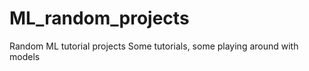 # ML_random_projects
Random ML tutorial projects
Some tutorials, some playing around with models
 
 

